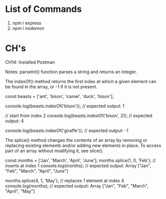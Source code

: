 # List of Commands

1. npm i express
2. npm i nodemon

# CH's

CH14: Installed Postman

Notes:
parseInt() function parses a string and returns an integer.

The indexOf() method returns the first index at which a given element can be found in the array, or -1 if it is not present.

const beasts = ['ant', 'bison', 'camel', 'duck', 'bison'];

console.log(beasts.indexOf('bison'));
// expected output: 1

// start from index 2
console.log(beasts.indexOf('bison', 2));
// expected output: 4

console.log(beasts.indexOf('giraffe'));
// expected output: -1

The splice() method changes the contents of an array by removing or replacing existing elements and/or adding new elements in place. To access part of an array without modifying it, see slice().

const months = ['Jan', 'March', 'April', 'June'];
months.splice(1, 0, 'Feb');
// inserts at index 1
console.log(months);
// expected output: Array ["Jan", "Feb", "March", "April", "June"]

months.splice(4, 1, 'May');
// replaces 1 element at index 4
console.log(months);
// expected output: Array ["Jan", "Feb", "March", "April", "May"]
